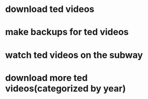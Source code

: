 # download ted videos
# make backups for ted videos
# watch ted videos on the subway
# download more ted videos(categorized by year)
